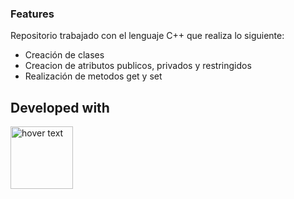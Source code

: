 ### Features
Repositorio trabajado con el lenguaje C++ que realiza lo siguiente:

- Creación de clases
- Creacion de atributos publicos, privados y restringidos
- Realización de metodos get y set

## Developed with
<p align=left>
  <img src="https://upload.wikimedia.org/wikipedia/commons/thumb/1/18/ISO_C%2B%2B_Logo.svg/1200px-ISO_C%2B%2B_Logo.svg.png" width="100" title="hover text">
</p>
